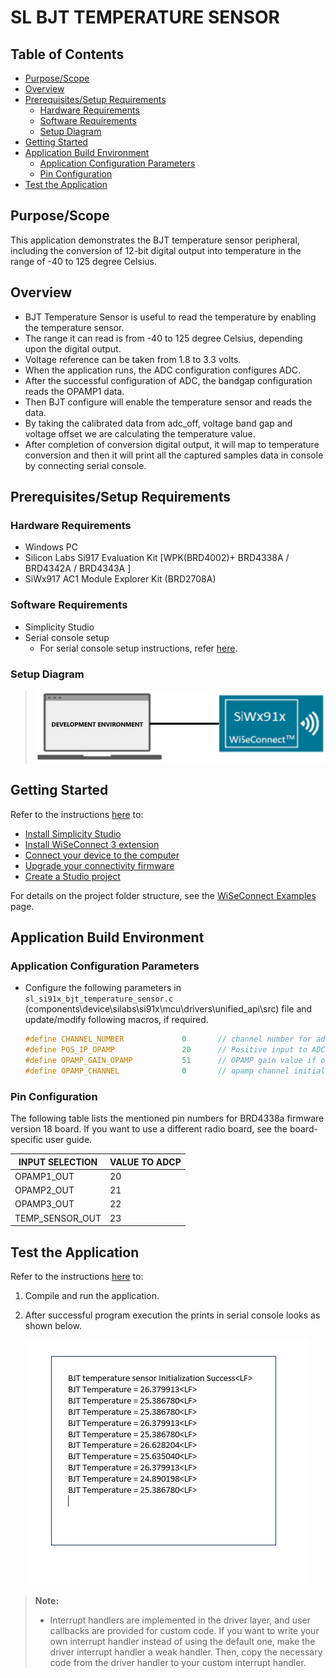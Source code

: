 # SL BJT TEMPERATURE SENSOR

## Table of Contents

- [Purpose/Scope](#purposescope)
- [Overview](#overview)
- [Prerequisites/Setup Requirements](#prerequisitessetup-requirements)
  - [Hardware Requirements](#hardware-requirements)
  - [Software Requirements](#software-requirements)
  - [Setup Diagram](#setup-diagram)
- [Getting Started](#getting-started)
- [Application Build Environment](#application-build-environment)
  - [Application Configuration Parameters](#application-configuration-parameters)
  - [Pin Configuration](#pin-configuration)
- [Test the Application](#test-the-application)

## Purpose/Scope

This application demonstrates the BJT temperature sensor peripheral, including the conversion of 12-bit digital output into temperature in the range of -40 to 125 degree Celsius.

## Overview

- BJT Temperature Sensor is useful to read the temperature by enabling the temperature sensor.
- The range it can read is from -40 to 125 degree Celsius, depending upon the digital output.
- Voltage reference can be taken from 1.8 to 3.3 volts.
- When the application runs, the ADC configuration configures ADC.
- After the successful configuration of ADC, the bandgap configuration reads the OPAMP1 data.  
- Then BJT configure will enable the temperature sensor and reads the data.
- By taking the calibrated data from adc_off, voltage band gap and voltage offset we are calculating the temperature value.
- After completion of conversion digital output, it will map to temperature conversion and then it will print all the captured samples data in console by connecting serial console.

## Prerequisites/Setup Requirements

### Hardware Requirements

- Windows PC
- Silicon Labs Si917 Evaluation Kit [WPK(BRD4002)+ BRD4338A / BRD4342A / BRD4343A ]
- SiWx917 AC1 Module Explorer Kit (BRD2708A)

### Software Requirements

- Simplicity Studio
- Serial console setup
  - For serial console setup instructions, refer [here](https://docs.silabs.com/wiseconnect/latest/wiseconnect-developers-guide-developing-for-silabs-hosts/#console-input-and-output).

### Setup Diagram

> ![Figure: Introduction](resources/readme/setupdiagram.png)

## Getting Started

Refer to the instructions [here](https://docs.silabs.com/wiseconnect/latest/wiseconnect-getting-started/) to:

- [Install Simplicity Studio](https://docs.silabs.com/wiseconnect/latest/wiseconnect-developers-guide-developing-for-silabs-hosts/#install-simplicity-studio)
- [Install WiSeConnect 3 extension](https://docs.silabs.com/wiseconnect/latest/wiseconnect-developers-guide-developing-for-silabs-hosts/#install-the-wi-se-connect-3-extension)
- [Connect your device to the computer](https://docs.silabs.com/wiseconnect/latest/wiseconnect-developers-guide-developing-for-silabs-hosts/#connect-si-wx91x-to-computer)
- [Upgrade your connectivity firmware](https://docs.silabs.com/wiseconnect/latest/wiseconnect-developers-guide-developing-for-silabs-hosts/#update-si-wx91x-connectivity-firmware)
- [Create a Studio project](https://docs.silabs.com/wiseconnect/latest/wiseconnect-developers-guide-developing-for-silabs-hosts/#create-a-project)

For details on the project folder structure, see the [WiSeConnect Examples](https://docs.silabs.com/wiseconnect/latest/wiseconnect-examples/#example-folder-structure) page.

## Application Build Environment

### Application Configuration Parameters

- Configure the following parameters in `sl_si91x_bjt_temperature_sensor.c` (components\device\silabs\si91x\mcu\drivers\unified_api\src) file and update/modify following macros, if required.

  ```c
  #define CHANNEL_NUMBER             0       // channel number for adc
  #define POS_IP_OPAMP               20      // Positive input to ADC using OPAMP
  #define OPAMP_GAIN_OPAMP           51      // OPAMP gain value if opamp output is one of input to ADC
  #define OPAMP_CHANNEL              0       // opamp channel initializing with 0
  ```

### Pin Configuration

The following table lists the mentioned pin numbers for BRD4338a firmware version 18 board. If you want to use a different radio board, see the board-specific user guide.

  | INPUT SELECTION       | VALUE TO ADCP |
  | --------------        | ------------  |
  | OPAMP1_OUT            |         20    |
  | OPAMP2_OUT            |         21    |
  | OPAMP3_OUT            |         22    |
  | TEMP_SENSOR_OUT       |         23    |

## Test the Application

Refer to the instructions [here](https://docs.silabs.com/wiseconnect/latest/wiseconnect-getting-started/) to:

1. Compile and run the application.
2. After successful program execution the prints in serial console looks as shown below.

    ![Figure: Introduction](resources/readme/output.png)

> **Note:**
>
> - Interrupt handlers are implemented in the driver layer, and user callbacks are provided for custom code. If you want to write your own interrupt handler instead of using the default one, make the driver interrupt handler a weak handler. Then, copy the necessary code from the driver handler to your custom interrupt handler.
